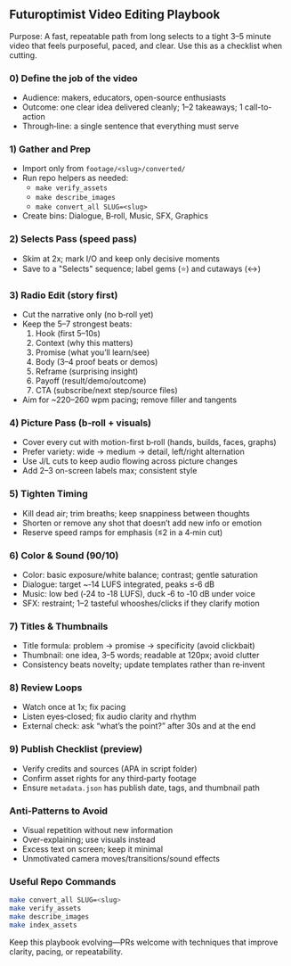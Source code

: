 ## Futuroptimist Video Editing Playbook

Purpose: A fast, repeatable path from long selects to a tight 3–5 minute video that feels purposeful, paced, and clear. Use this as a checklist when cutting.

### 0) Define the job of the video
- Audience: makers, educators, open-source enthusiasts
- Outcome: one clear idea delivered cleanly; 1–2 takeaways; 1 call-to-action
- Through‑line: a single sentence that everything must serve

### 1) Gather and Prep
- Import only from `footage/<slug>/converted/`
- Run repo helpers as needed:
  - `make verify_assets`
  - `make describe_images`
  - `make convert_all SLUG=<slug>`
- Create bins: Dialogue, B‑roll, Music, SFX, Graphics

### 2) Selects Pass (speed pass)
- Skim at 2x; mark I/O and keep only decisive moments
- Save to a "Selects" sequence; label gems (⭐) and cutaways (↔)

### 3) Radio Edit (story first)
- Cut the narrative only (no b‑roll yet)
- Keep the 5–7 strongest beats:
  1. Hook (first 5–10s)
  2. Context (why this matters)
  3. Promise (what you’ll learn/see)
  4. Body (3–4 proof beats or demos)
  5. Reframe (surprising insight)
  6. Payoff (result/demo/outcome)
  7. CTA (subscribe/next step/source files)
- Aim for ~220–260 wpm pacing; remove filler and tangents

### 4) Picture Pass (b‑roll + visuals)
- Cover every cut with motion-first b‑roll (hands, builds, faces, graphs)
- Prefer variety: wide → medium → detail, left/right alternation
- Use J/L cuts to keep audio flowing across picture changes
- Add 2–3 on-screen labels max; consistent style

### 5) Tighten Timing
- Kill dead air; trim breaths; keep snappiness between thoughts
- Shorten or remove any shot that doesn’t add new info or emotion
- Reserve speed ramps for emphasis (≤2 in a 4‑min cut)

### 6) Color & Sound (90/10)
- Color: basic exposure/white balance; contrast; gentle saturation
- Dialogue: target ~‑14 LUFS integrated, peaks ≤‑6 dB
- Music: low bed (‑24 to ‑18 LUFS), duck ‑6 to ‑10 dB under voice
- SFX: restraint; 1–2 tasteful whooshes/clicks if they clarify motion

### 7) Titles & Thumbnails
- Title formula: problem → promise → specificity (avoid clickbait)
- Thumbnail: one idea, 3–5 words; readable at 120px; avoid clutter
- Consistency beats novelty; update templates rather than re‑invent

### 8) Review Loops
- Watch once at 1x; fix pacing
- Listen eyes‑closed; fix audio clarity and rhythm
- External check: ask “what’s the point?” after 30s and at the end

### 9) Publish Checklist (preview)
- Verify credits and sources (APA in script folder)
- Confirm asset rights for any third‑party footage
- Ensure `metadata.json` has publish date, tags, and thumbnail path

### Anti‑Patterns to Avoid
- Visual repetition without new information
- Over-explaining; use visuals instead
- Excess text on screen; keep it minimal
- Unmotivated camera moves/transitions/sound effects

### Useful Repo Commands
```bash
make convert_all SLUG=<slug>
make verify_assets
make describe_images
make index_assets
```

Keep this playbook evolving—PRs welcome with techniques that improve clarity, pacing, or repeatability.
